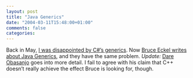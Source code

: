 ```yaml
---
layout: post
title: "Java Generics"
date: "2004-03-11T15:48:00+01:00"
comments: false
categories: 
---
```


<p>Back in May, <a href="/blog/st/archives/000123.html">I was disappointed by C#&#8217;s generics</a>. Now <a href="http://mindview.net/WebLog/log-0050">Bruce Eckel writes about Java Generics</a>, and they have the same problem.
<em>Update:</em> <a href="http://www.25hoursaday.com/weblog/PermaLink.aspx?guid=ec2608d8-3ca6-4dcc-a756-3023859ff94b">Dare Obasanjo</a> goes into more detail. I fail to agree with his claim that C++ doesn&#8217;t really achieve the effect Bruce is looking for, though.</p>


